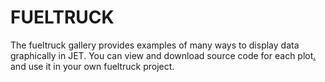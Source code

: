 FUELTRUCK
=======================
The fueltruck gallery provides examples of many ways to display data graphically in JET. You can view and download source code for each plot[.](#11111) and use it in your own fueltruck project.